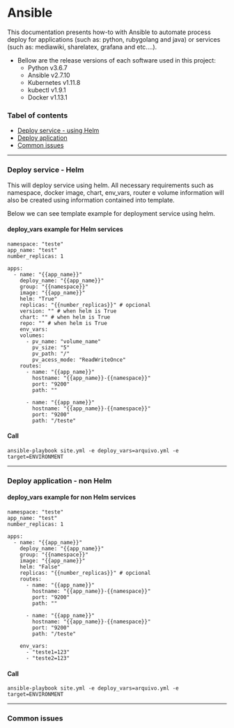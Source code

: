 # Ansible

This documentation presents how-to with Ansible to automate process deploy for applications (such as: python, rubygolang and java) or services (such as: mediawiki, sharelatex, grafana and etc....).

* Bellow are the release versions of each software used in this project:
  * Python v3.6.7
  * Ansible v2.7.10
  * Kubernetes v1.11.8
  * kubectl v1.9.1
  * Docker v1.13.1

### Tabel of contents
<!--ts-->
 * [Deploy service - using Helm](#deploy-service-helm)
 * [Deploy aplication](#deploy-application)
 * [Common issues]($common-issues)
<!--te-->

---
### Deploy service - Helm

This will deploy service using helm. All necessary requirements such as namespace, docker image, chart, env_vars, router e volume information will also be created using information contained into template.

Below we can see template example for deployment service using helm.

#### deploy_vars example for Helm services
```
namespace: "teste"
app_name: "test"
number_replicas: 1

apps:
  - name: "{{app_name}}"
    deploy_name: "{{app_name}}"
    group: "{{namespace}}"
    image: "{{app_name}}"
    helm: "True"
    replicas: "{{number_replicas}}" # opcional
    version: "" # when helm is True
    chart: "" # when helm is True
    repo: "" # when helm is True
    env_vars:
    volumes:
      - pv_name: "volume_name"
        pv_size: "5"
        pv_path: "/"
        pv_acess_mode: "ReadWriteOnce"
    routes:
      - name: "{{app_name}}"
        hostname: "{{app_name}}-{{namespace}}"
        port: "9200"
        path: ""

      - name: "{{app_name}}"
        hostname: "{{app_name}}-{{namespace}}"
        port: "9200"
        path: "/teste"
```

#### Call

```
ansible-playbook site.yml -e deploy_vars=arquivo.yml -e target=ENVIRONMENT

```

---
### Deploy application - non Helm

#### deploy_vars example for non Helm services
```
namespace: "teste"
app_name: "test"
number_replicas: 1

apps:
  - name: "{{app_name}}"
    deploy_name: "{{app_name}}"
    group: "{{namespace}}"
    image: "{{app_name}}"
    helm: "False"
    replicas: "{{number_replicas}}" # opcional
    routes:
      - name: "{{app_name}}"
        hostname: "{{app_name}}-{{namespace}}"
        port: "9200"
        path: ""

      - name: "{{app_name}}"
        hostname: "{{app_name}}-{{namespace}}"
        port: "9200"
        path: "/teste"

    env_vars:
      - "teste1=123"
      - "teste2=123"
```

#### Call

```
ansible-playbook site.yml -e deploy_vars=arquivo.yml -e target=ENVIRONMENT

```

---
### Common issues